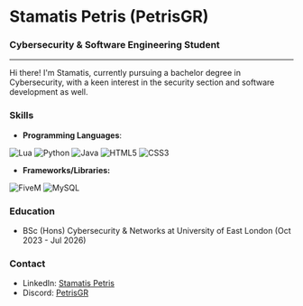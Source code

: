 # Stamatis Petris (PetrisGR)
### Cybersecurity & Software Engineering Student

---

Hi there! I'm Stamatis, currently pursuing a bachelor degree in Cybersecurity, with a keen interest in the security section and software development as well.

### Skills
- **Programming Languages**:

![Lua](https://img.shields.io/badge/lua-%232C2D72.svg?style=for-the-badge&logo=lua&logoColor=white)
![Python](https://img.shields.io/badge/python-3670A0?style=for-the-badge&logo=python&logoColor=ffdd54)
![Java](https://img.shields.io/badge/java-%23ED8B00.svg?style=for-the-badge&logo=openjdk&logoColor=white)
![HTML5](https://img.shields.io/badge/html5-%23E34F26.svg?style=for-the-badge&logo=html5&logoColor=white)
![CSS3](https://img.shields.io/badge/css3-%231572B6.svg?style=for-the-badge&logo=css3&logoColor=white)

- **Frameworks/Libraries:**

![FiveM](https://img.shields.io/badge/-FiveM-0054AC?style=for-the-badge&logo=fivem&logoColor=white&color=orange)
![MySQL](https://img.shields.io/badge/mysql-4479A1.svg?style=for-the-badge&logo=mysql&logoColor=white)

### Education
- BSc (Hons) Cybersecurity & Networks at University of East London (Oct 2023 - Jul 2026)

### Contact
- LinkedIn: [Stamatis Petris](https://www.linkedin.com/in/petris15/)
- Discord: [PetrisGR](https://discordapp.com/users/766007185078747156)
